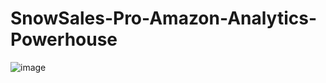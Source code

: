 # SnowSales-Pro-Amazon-Analytics-Powerhouse

![image](https://github.com/Saurabh2997/SnowSales-Pro-Amazon-Analytics-Powerhouse/assets/46107475/ed8289a1-33ee-48de-b0fd-22c788b275cc)
